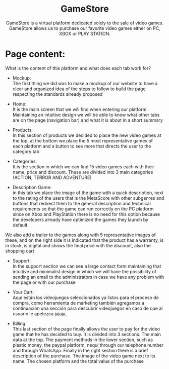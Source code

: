 <h1 align="center"> GameStore </h1> 

<p align="center">GameStore is a virtual platform dedicated solely to the sale of video games. GameStore allows us to purchase our favorite video games either on PC, XBOX or PLAY STATION.</p> 


<h1 align="left"> Page content: </h1> 

What is the content of this platform and what does each tab work for?

- Mockup: <br>
The first thing we did was to make a mockup of our website to have a clear and organized idea of the steps to follow to build the page respecting the standards already proposed

- Home: <br>
It is the main screen that we will find when entering our platform. Maintaining an intuitive design we will be able to know what other tabs are on the page (navigation bar) and what it is about in a short summary

- Products: <br>
In this section of products we decided to place the new video games at the top, at the bottom we place the 5 most representative games of each platform and a button to see more that directs the user to the category tab

- Categories: <br>
It is the section in which we can find 15 video games each with their name, price and discount. These are divided into 3 main categories (ACTION, TERROR AND ADVENTURE)

- Description Game: <br>
in this tab we place the image of the game with a quick description, next to the rating of the users that is the MetaScore with other subgenres and buttons that redirect them to the general description and technical requirements so that the game can run correctly on the PC platform since on Xbox and PlayStation there is no need for this option because the developers already have optimized the games they launch by default.<br>

We also add a trailer to the games along with 5 representative images of these, and on the right side it is indicated that the product has a warranty, is in stock, is digital and shows the final price with the discount, also the shopping cart

- Support: <br>
In the support section we can see a large contact form maintaining that intuitive and minimalist design in which we will have the possibility of sending an email to the administrators in case we have any problem with the page or with our purchase

- Your Cart: <br>
Aquí están los videojuegos seleccionados ya listos para el proceso de compra, como herramienta de marketing también agregamos a continuación una sección para descubrir videojuegos en caso de que al usuario le apetezca jajaja,

- Billing: <br>
This last section of the page finally allows the user to pay for the video game that he has decided to buy. It is divided into 3 sections. The main data at the top. The payment methods in the lower section, such as plastic money, the paypal platform, nequi through our telephone number and through WhatsApp. Finally in the right section there is a brief description of the purchase. The image of the video game next to its name. The chosen platform and the total value of the purchase